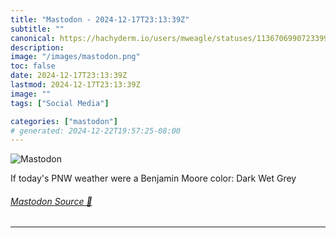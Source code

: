 ```yaml
---
title: "Mastodon - 2024-12-17T23:13:39Z"
subtitle: ""
canonical: https://hachyderm.io/users/mweagle/statuses/113670699072339958
description:
image: "/images/mastodon.png"
toc: false
date: 2024-12-17T23:13:39Z
lastmod: 2024-12-17T23:13:39Z
image: ""
tags: ["Social Media"]

categories: ["mastodon"]
# generated: 2024-12-22T19:57:25-08:00
---
```

![Mastodon](/images/mastodon.png)

<p>If today&#39;s PNW weather were a Benjamin Moore color: Dark Wet Grey</p>


###### [Mastodon Source 🐘](https://hachyderm.io/@mweagle/113670699072339958)

___
